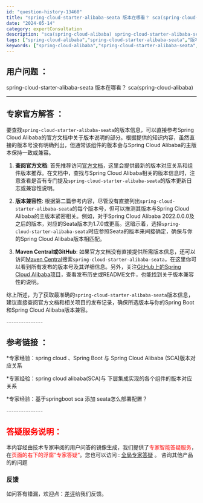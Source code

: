 ```yaml
---
id: "question-history-13460"
title: "spring-cloud-starter-alibaba-seata 版本在哪看？ sca(spring-cloud-alibaba)"
date: "2024-05-14"
category: expertConsultation
description: "sca(spring-cloud-alibaba) spring-cloud-starter-alibaba-seata 版本在哪看？"
tags: ["spring-cloud-alibaba","spring-cloud-starter-alibaba-seata","版本"]
keywords: ["spring-cloud-alibaba","spring-cloud-starter-alibaba-seata","版本"]
---
```


## 用户问题 ： 
 spring-cloud-starter-alibaba-seata 版本在哪看？ sca(spring-cloud-alibaba) 

---------------
## 专家官方解答 ：

要查找`spring-cloud-starter-alibaba-seata`的版本信息，可以直接参考Spring Cloud Alibaba的官方文档中关于版本说明的部分。根据提供的知识内容，虽然直接的版本号没有明确列出，但通常该组件的版本会与Spring Cloud Alibaba的主版本保持一致或兼容。

1. **查阅官方文档**: 首先推荐访问[官方文档](https://sca.aliyun.com/docs/2023/overview/version-explain/)，这里会提供最新的版本对应关系和组件版本推荐。在文档中，查找与Spring Cloud Alibaba相关的版本信息时，注意查看是否有专门提及`spring-cloud-starter-alibaba-seata`的版本更新日志或兼容性说明。

2. **版本兼容性**: 根据第二篇参考内容，尽管没有直接列出`spring-cloud-starter-alibaba-seata`的每个版本号，但可以推测其版本与Spring Cloud Alibaba的主版本紧密相关。例如，对于Spring Cloud Alibaba 2022.0.0.0及之后的版本，对应的Seata版本为1.7.0或更高。这暗示着，选择`spring-cloud-starter-alibaba-seata`时应参照Seata的版本来间接确定，确保与你的Spring Cloud Alibaba版本相匹配。

3. **Maven Central或GitHub**: 如果官方文档没有直接提供所需版本信息，还可以访问[Maven Central](https://search.maven.org/)搜索`spring-cloud-starter-alibaba-seata`，在这里你可以看到所有发布的版本号及其详细信息。另外，关注[GitHub上的Spring Cloud Alibaba项目](https://github.com/alibaba/spring-cloud-alibaba)，查看发布历史或README文件，也能找到关于版本兼容性的说明。

综上所述，为了获取最准确的`spring-cloud-starter-alibaba-seata`版本信息，建议直接查阅官方文档和相关项目的发布记录，确保所选版本与你的Spring Boot和Spring Cloud Alibaba版本兼容。


<font color="#949494">---------------</font> 


## 参考链接 ：

*专家经验：spring cloud 、Spring Boot 与 Spring Cloud Alibaba (SCA)版本对应关系 
 
 *专家经验：spring cloud alibaba(SCA)与 下层集成实现的各个组件的版本对应关系 
 
 *专家经验：基于springboot sca 添加 seata怎么部署配置？ 


 <font color="#949494">---------------</font> 
 


## <font color="#FF0000">答疑服务说明：</font> 

本内容经由技术专家审阅的用户问答的镜像生成，我们提供了<font color="#FF0000">专家智能答疑服务</font>，在<font color="#FF0000">页面的右下的浮窗”专家答疑“</font>。您也可以访问 : [全局专家答疑](https://opensource.alibaba.com/chatBot) 。 咨询其他产品的的问题

### 反馈
如问答有错漏，欢迎点：[差评](https://ai.nacos.io/user/feedbackByEnhancerGradePOJOID?enhancerGradePOJOId=13467)给我们反馈。
